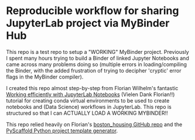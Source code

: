 # Reproducible workflow for sharing JupyterLab project via MyBinder Hub
This repo is a test repo to setup a "WORKING" MyBinder project. Previously I spent many hours trying to build a Binder of linked Jupyter Notebooks and came across many problems doing so (multiple errors in loading/compiling the Binder, with the added frustration of trying to decipher 'cryptic' error flags in the MyBinder compiler).

I created this repo almost step-by-step from Florian Wilhelm's fantastic [Working efficiently with JupyterLab Notebooks](https://florianwilhelm.info/2018/11/working_efficiently_with_jupyter_lab/) (Vielen Dank Florian!!) tutorial for creating conda virtual environments to be used to create notebooks and (Data Science) workflows in JupyterLab. This repo is structured so that I can ACTUALLY LOAD A WORKING MYBINDER!!

This repo relied heavily on Florian's [boston_housing GitHub repo](https://github.com/FlorianWilhelm/boston_housing/blob/master/requirements.txt) and the [PyScaffold Python project template generator](https://pyscaffold.org/en/latest/).
